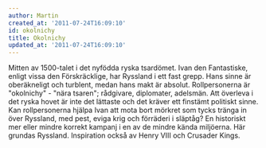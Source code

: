 ```yaml
---
author: Martin
created_at: '2011-07-24T16:09:10'
id: okolnichy
title: Okolnichy
updated_at: '2011-07-24T16:09:10'
---
```

Mitten av 1500-talet i det nyfödda ryska tsardömet. Ivan den Fantastiske, enligt vissa den Förskräcklige, har Ryssland i ett fast grepp. Hans sinne är oberäkneligt och turblent, medan hans makt är absolut. Rollpersonerna är "okolnichy" - "nära tsaren"; rådgivare, diplomater, adelsmän. Att överleva i det ryska hovet är inte det lättaste och det kräver ett finstämt politiskt sinne. Kan rollpersonerna hjälpa Ivan att mota bort mörkret som tycks tränga in över Ryssland, med pest, eviga krig och förräderi i släptåg? En historiskt mer eller mindre korrekt kampanj i en av de mindre kända miljöerna. Här grundas Ryssland. Inspiration också av Henry VIII och Crusader Kings.